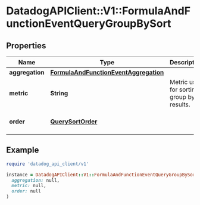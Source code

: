 # DatadogAPIClient::V1::FormulaAndFunctionEventQueryGroupBySort

## Properties

| Name | Type | Description | Notes |
| ---- | ---- | ----------- | ----- |
| **aggregation** | [**FormulaAndFunctionEventAggregation**](FormulaAndFunctionEventAggregation.md) |  |  |
| **metric** | **String** | Metric used for sorting group by results. | [optional] |
| **order** | [**QuerySortOrder**](QuerySortOrder.md) |  | [optional][default to &#39;desc&#39;] |

## Example

```ruby
require 'datadog_api_client/v1'

instance = DatadogAPIClient::V1::FormulaAndFunctionEventQueryGroupBySort.new(
  aggregation: null,
  metric: null,
  order: null
)
```

